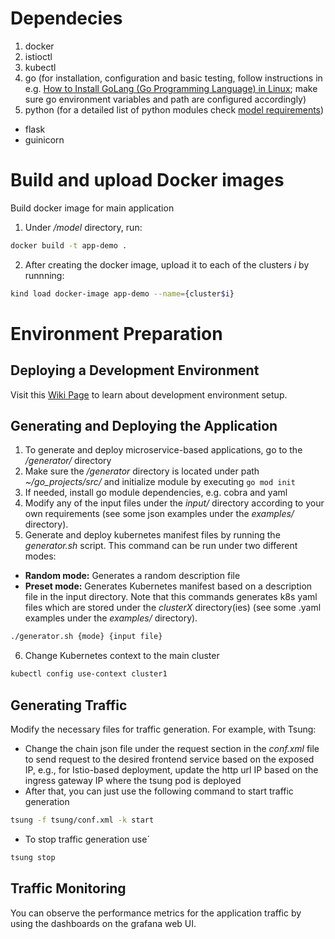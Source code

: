 # Dependecies
1. docker
2. istioctl
3. kubectl
4. go (for installation, configuration and basic testing, follow instructions in e.g. [How to Install GoLang (Go Programming Language) in Linux](https://www.tecmint.com/install-go-in-linux/); make sure go environment variables and path are configured accordingly)
5. python (for a detailed list of python modules check [model requirements](https://github.com/EricssonResearch/cloud-native-app-simulator/blob/main/model/requirements.txt))
  - flask
  - guinicorn
  
# Build and upload Docker images
Build docker image for main application
1. Under _/model_ directory, run:
``` bash
docker build -t app-demo .
```
2. After creating the docker image, upload it to each of the clusters _i_ by runnning:
``` bash
kind load docker-image app-demo --name={cluster$i}
```

# Environment Preparation

## Deploying a Development Environment
Visit this [Wiki Page](https://github.com/EricssonResearch/cloud-native-app-simulator/wiki/Development-Environment) to learn about development environment setup.

## Generating and Deploying the Application
1. To generate and deploy microservice-based applications, go to the _/generator/_ directory
2. Make sure the _/generator_ directory is located under path _~/go_projects/src/_ and initialize module by executing `go mod init`
3. If needed, install go module dependencies, e.g. cobra and yaml
4. Modify any of the input files under the _input/_ directory according to your own requirements (see some json examples under the _examples/_ directory).
5. Generate and deploy kubernetes manifest files by running the _generator.sh_ script. This command can be run under two different modes: 
  - **Random mode:** Generates a random description file
  - **Preset mode:** Generates Kubernetes manifest based on a description file in the input directory. Note that this commands generates k8s yaml files which are stored under the _clusterX_ directory(ies) (see some .yaml examples under the _examples/_ directory).
```bash
./generator.sh {mode} {input file}
```  
6. Change Kubernetes context to the main cluster
```bash
kubectl config use-context cluster1
```

## Generating Traffic

Modify the necessary files for traffic generation. For example, with Tsung:

- Change the chain json file under the request section in the _conf.xml_ file to send request to the desired frontend service based on the exposed IP, e.g., for Istio-based deployment, update the http url IP based on the ingress gateway IP where the tsung pod is deployed
- After that, you can just use the following command to start traffic generation
```bash
tsung -f tsung/conf.xml -k start
```
- To stop traffic generation use´
```bash
tsung stop
```

## Traffic Monitoring
You can observe the performance metrics for the application traffic by using the dashboards on the grafana web UI.